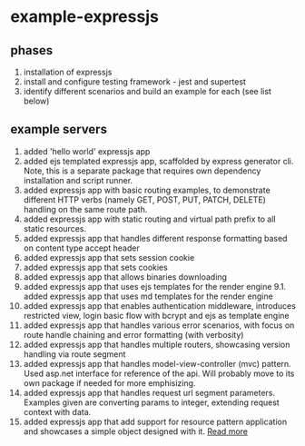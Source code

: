 # example-expressjs

## phases
1. installation of expressjs
2. install and configure testing framework - jest and supertest
3. identify different scenarios and build an example for each (see list below)

## example servers
1. added 'hello world' expressjs app
2. added ejs templated expressjs app, scaffolded by express generator cli. Note, this is a separate package that requires own dependency installation and script runner.
3. added expressjs app with basic routing examples, to demonstrate different HTTP verbs (namely GET, POST, PUT, PATCH, DELETE) handling on the same route path.
4. added expressjs app with static routing and virtual path prefix to all static resources.
5. added expressjs app that handles different response formatting based on content type accept header
6. added expressjs app that sets session cookie
7. added expressjs app that sets cookies
8. added expressjs app that allows binaries downloading
9. added expressjs app that uses ejs templates for the render engine
9.1. added expressjs app that uses md templates for the render engine
10. added expressjs app that enables authentication middleware, introduces restricted view, login basic flow with bcrypt and ejs as template engine
11. added expressjs app that handles various error scenarios, with focus on route handle chaining and error formatting (with verbosity)
12. added expressjs app that handles multiple routers, showcasing version handling via route segment
13. added expressjs app that handles model-view-controller (mvc) pattern. Used asp.net interface for reference of the api. Will probably move to its own package if needed for more emphisizing.
14. added expressjs app that handles request url segment parameters. Examples given are converting params to integer, extending request context with data.
15. added expressjs app that add support for resource pattern application and showcases a simple object designed with it. [Read more](https://cloud.google.com/apis/design/resources)